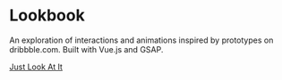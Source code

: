 # Lookbook

An exploration of interactions and animations inspired by prototypes on dribbble.com. Built with Vue.js and GSAP.

<a href="https://lookbook.rileyadair.com/" target="_blank">Just Look At It</a>
